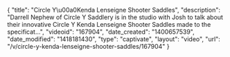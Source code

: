 {
    "title": "Circle Y\u00a0Kenda Lenseigne Shooter Saddles",
    "description": "Darrell Nephew of Circle Y Saddlery is in the studio with Josh to talk about their innovative Circle Y Kenda Lenseigne Shooter Saddles made to the specificat...",
    "videoid": "167904",
    "date_created": "1400657539",
    "date_modified": "1418181430",
    "type": "captivate",
    "layout": "video",
    "url": "\/v\/circle-y-kenda-lenseigne-shooter-saddles\/167904"
}